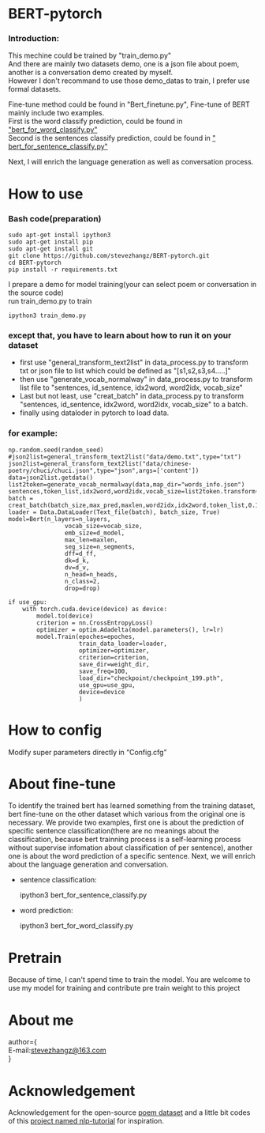# BERT-pytorch

### Introduction:

This mechine could be trained by "train_demo.py"    
  And there are mainly two datasets demo, one is a json file about poem, another is a conversation demo created by myself.    
  However I don't recommand to use those demo_datas to train, I prefer use formal datasets.   

Fine-tune method could be found in "Bert_finetune.py", Fine-tune of BERT mainly include two examples.   
  First is the word classify prediction, could be found in ["bert_for_word_classify.py"](https://codechina.csdn.net/captainAAAjohn/BERT-pytorch/-/blob/main/bert_for_word_classify.py)    
  Second is the sentences classify prediction, could be found in [" bert_for_sentence_classify.py"](https://codechina.csdn.net/captainAAAjohn/BERT-pytorch/-/blob/main/bert_for_sentence_classify.py)   

Next, I will enrich the language generation as well as conversation process.    

# How to use

### Bash code(preparation)

    sudo apt-get install ipython3
    sudo apt-get install pip
    sudo apt-get install git
    git clone https://github.com/stevezhangz/BERT-pytorch.git
    cd BERT-pytorch
    pip install -r requirements.txt 
    
I prepare a demo for model training(your can select poem or conversation in the source code)    
run train_demo.py to train
  
    ipython3 train_demo.py

### except that, you have to learn about how to run it on your dataset

  - first use "general_transform_text2list" in data_process.py to transform txt or json file to list which could be defined as "[s1,s2,s3,s4.....]"
  - then use "generate_vocab_normalway" in data_process.py to transform list file to "sentences, id_sentence, idx2word, word2idx, vocab_size"
  - Last but not least, use "creat_batch" in data_process.py to transform "sentences, id_sentence, idx2word, word2idx, vocab_size" to a batch.
  - finally using dataloder in pytorch to load data.

### for example:

    np.random.seed(random_seed)
    #json2list=general_transform_text2list("data/demo.txt",type="txt")
    json2list=general_transform_text2list("data/chinese-poetry/chuci/chuci.json",type="json",args=['content'])
    data=json2list.getdata()
    list2token=generate_vocab_normalway(data,map_dir="words_info.json")
    sentences,token_list,idx2word,word2idx,vocab_size=list2token.transform()
    batch = creat_batch(batch_size,max_pred,maxlen,word2idx,idx2word,token_list,0.15)
    loader = Data.DataLoader(Text_file(batch), batch_size, True)
    model=Bert(n_layers=n_layers,
                    vocab_size=vocab_size,
                    emb_size=d_model,
                    max_len=maxlen,
                    seg_size=n_segments,
                    dff=d_ff,
                    dk=d_k,
                    dv=d_v,
                    n_head=n_heads,
                    n_class=2,
                    drop=drop)

    if use_gpu:
        with torch.cuda.device(device) as device:
            model.to(device)
            criterion = nn.CrossEntropyLoss()
            optimizer = optim.Adadelta(model.parameters(), lr=lr)
            model.Train(epoches=epoches,
                        train_data_loader=loader,
                        optimizer=optimizer,
                        criterion=criterion,
                        save_dir=weight_dir,
                        save_freq=100,
                        load_dir="checkpoint/checkpoint_199.pth",
                        use_gpu=use_gpu,
                        device=device
                        )


# How to config
Modify super parameters directly in “Config.cfg”

# About fine-tune
To identify the trained bert has learned something from the training dataset, bert fine-tune on the other dataset which various from the original one is necessary. We provide two examples, first one is about the prediction of specific sentence classification(there are no meanings about the classification, because bert trainning process is a self-learning process without supervise infomation about classification of per sentence), another one is about the word prediction of a specific sentence.
Next, we will enrich about the language generation and conversation.

- sentence classification:

    ipython3  bert_for_sentence_classify.py
    
- word prediction:

    ipython3  bert_for_word_classify.py


# Pretrain
Because of time, I can't spend time to train the model. You are welcome to use my model for training and contribute pre train weight to this project

# About me
author={        
  E-mail:stevezhangz@163.com        
}

# Acknowledgement
Acknowledgement for the open-source [poem dataset](https://github.com/chinese-poetry/chinese-poetry) and a little bit codes of this [project named nlp-tutorial](https://codechina.csdn.net/mirrors/wmathor/nlp-tutorial/-/tree/master/5-2.BERT) for inspiration.



    
